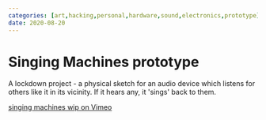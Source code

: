 ```yaml
---
categories: [art,hacking,personal,hardware,sound,electronics,prototype] 
date: 2020-08-20
---
```


# Singing Machines prototype

A lockdown project - a physical sketch for an audio device which listens for others like it in its vicinity. If it hears any, it 'sings' back to them.

[singing machines wip on Vimeo](https://vimeo.com/449757242)
